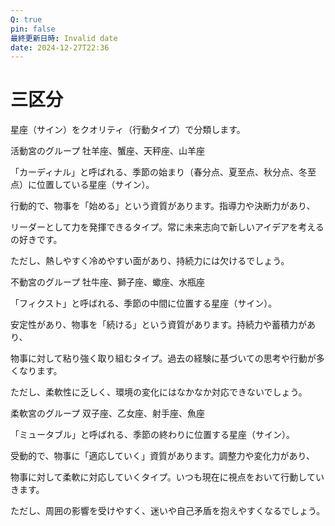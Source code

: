 ```yaml
---
Q: true
pin: false
最終更新日時: Invalid date
date: 2024-12-27T22:36
---
```

# 三区分

星座（サイン）をクオリティ（行動タイプ）で分類します。

活動宮のグループ 牡羊座、蟹座、天秤座、山羊座

「カーディナル」と呼ばれる、季節の始まり（春分点、夏至点、秋分点、冬至点）に位置している星座（サイン）。

行動的で、物事を「始める」という資質があります。指導力や決断力があり、

リーダーとして力を発揮できるタイプ。常に未来志向で新しいアイデアを考えるの好きです。

ただし、熱しやすく冷めやすい面があり、持続力には欠けるでしょう。

不動宮のグループ 牡牛座、獅子座、蠍座、水瓶座

「フィクスト」と呼ばれる、季節の中間に位置する星座（サイン）。

安定性があり、物事を「続ける」という資質があります。持続力や蓄積力があり、

物事に対して粘り強く取り組むタイプ。過去の経験に基づいての思考や行動が多くなります。

ただし、柔軟性に乏しく、環境の変化にはなかなか対応できないでしょう。

柔軟宮のグループ 双子座、乙女座、射手座、魚座

「ミュータブル」と呼ばれる、季節の終わりに位置する星座（サイン）。

受動的で、物事に「適応していく」資質があります。調整力や変化力があり、

物事に対して柔軟に対応していくタイプ。いつも現在に視点をおいて行動していきます。

ただし、周囲の影響を受けやすく、迷いや自己矛盾を抱えやすくなるでしょう。